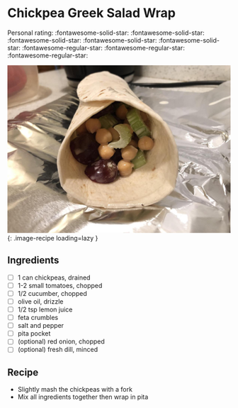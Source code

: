 <!-- Needs Manual Review -->

<!-- Do not modify sections with "AUTO-*". They are updated by make.py -->

# Chickpea Greek Salad Wrap

<!-- rating=2; (User can specify rating on scale of 1-5) -->
<!-- AUTO-UserRating -->
Personal rating: :fontawesome-solid-star: :fontawesome-solid-star: :fontawesome-solid-star: :fontawesome-solid-star: :fontawesome-solid-star: :fontawesome-regular-star: :fontawesome-regular-star: :fontawesome-regular-star:
<!-- /AUTO-UserRating -->

<!-- name_image=chickpea_greek_salad_wrap.jpeg; (User can specify image name if multiple exist) -->
<!-- AUTO-Image -->
![chickpea_greek_salad_wrap.jpeg](./chickpea_greek_salad_wrap.jpeg){: .image-recipe loading=lazy }
<!-- /AUTO-Image -->

## Ingredients

* [ ] 1 can chickpeas, drained
* [ ] 1-2 small tomatoes, chopped
* [ ] 1/2 cucumber, chopped
* [ ] olive oil, drizzle
* [ ] 1/2 tsp lemon juice
* [ ] feta crumbles
* [ ] salt and pepper
* [ ] pita pocket
* [ ] (optional) red onion, chopped
* [ ] (optional) fresh dill, minced

## Recipe

* Slightly mash the chickpeas with a fork
* Mix all ingredients together then wrap in pita
